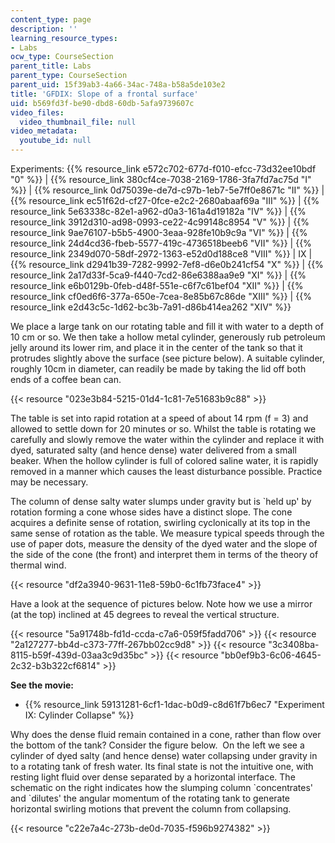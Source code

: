```yaml
---
content_type: page
description: ''
learning_resource_types:
- Labs
ocw_type: CourseSection
parent_title: Labs
parent_type: CourseSection
parent_uid: 15f39ab3-4a66-34ac-748a-b58a5de103e2
title: 'GFDIX: Slope of a frontal surface'
uid: b569fd3f-be90-dbd8-60db-5afa9739607c
video_files:
  video_thumbnail_file: null
video_metadata:
  youtube_id: null
---
```


Experiments: {{% resource_link e572c702-677d-f010-efcc-73d32ee10bdf "0" %}} | {{% resource_link 380cf4ce-7038-2169-1786-3fa7fd7ac75d "I" %}} | {{% resource_link 0d75039e-de7d-c97b-1eb7-5e7ff0e8671c "II" %}} | {{% resource_link ec51f62d-cf27-0fce-e2c2-2680abaaf69a "III" %}} | {{% resource_link 5e63338c-82e1-a962-d0a3-161a4d19182a "IV" %}} | {{% resource_link 3912d310-ad98-0993-ce22-4c99148c8954 "V" %}} | {{% resource_link 9ae76107-b5b5-4900-3eaa-928fe10b9c9a "VI" %}} | {{% resource_link 24d4cd36-fbeb-5577-419c-4736518beeb6 "VII" %}} | {{% resource_link 2349d070-58df-2972-1363-e52d0d188ce8 "VIII" %}} | IX | {{% resource_link d2941b39-7282-9992-7ef8-d6e0b241cf54 "X" %}} | {{% resource_link 2a17d33f-5ca9-f440-7cd2-86e6388aa9e9 "XI" %}} | {{% resource_link e6b0129b-0feb-d48f-551e-c6f7c61bef04 "XII" %}} | {{% resource_link cf0ed6f6-377a-650e-7cea-8e85b67c86de "XIII" %}} | {{% resource_link e2d43c5c-1d62-bc3b-7a91-d86b414ea262 "XIV" %}}

We place a large tank on our rotating table and fill it with water to a depth of 10 cm or so. We then take a hollow metal cylinder, generously rub petroleum jelly around its lower rim, and place it in the center of the tank so that it protrudes slightly above the surface (see picture below). A suitable cylinder, roughly 10cm in diameter, can readily be made by taking the lid off both ends of a coffee bean can.

{{< resource "023e3b84-5215-01d4-1c81-7e51683b9c88" >}}

The table is set into rapid rotation at a speed of about 14 rpm (f = 3) and allowed to settle down for 20 minutes or so. Whilst the table is rotating we carefully and slowly remove the water within the cylinder and replace it with dyed, saturated salty (and hence dense) water delivered from a small beaker. When the hollow cylinder is full of colored saline water, it is rapidly removed in a manner which causes the least disturbance possible. Practice may be necessary.

The column of dense salty water slumps under gravity but is &grave;held up' by rotation forming a cone whose sides have a distinct slope. The cone acquires a definite sense of rotation, swirling cyclonically at its top in the same sense of rotation as the table. We measure typical speeds through the use of paper dots, measure the density of the dyed water and the slope of the side of the cone (the front) and interpret them in terms of the theory of thermal wind.

{{< resource "df2a3940-9631-11e8-59b0-6c1fb73face4" >}}

Have a look at the sequence of pictures below. Note how we use a mirror (at the top) inclined at 45 degrees to reveal the vertical structure.

{{< resource "5a91748b-fd1d-ccda-c7a6-059f5fadd706" >}} {{< resource "2a127277-bb4d-c373-77ff-267bb02cc9d8" >}} {{< resource "3c3408ba-8115-b59f-439d-03aa3c9d35bc" >}} {{< resource "bb0ef9b3-6c06-4645-2c32-b3b322cf6814" >}}

**See the movie:**

*   {{% resource_link 59131281-6cf1-1dac-b0d9-c8d61f7b6ec7 "Experiment IX: Cylinder Collapse" %}}

Why does the dense fluid remain contained in a cone, rather than flow over the bottom of the tank? Consider the figure below.  On the left we see a cylinder of dyed salty (and hence dense) water collapsing under gravity in to a rotating tank of fresh water. Its final state is not the intuitive one, with resting light fluid over dense separated by a horizontal interface. The schematic on the right indicates how the slumping column &grave;concentrates' and &grave;dilutes' the angular momentum of the rotating tank to generate horizontal swirling motions that prevent the column from collapsing.

{{< resource "c22e7a4c-273b-de0d-7035-f596b9274382" >}}